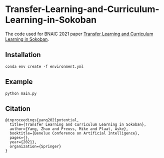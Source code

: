 # Transfer-Learning-and-Curriculum-Learning-in-Sokoban
The code used for BNAIC 2021 paper [Transfer Learning and Curriculum Learning in Sokoban](https://arxiv.org/pdf/2105.11702.pdf).

## Installation
```
conda env create -f environment.yml
```

## Example
```
python main.py
```

## Citation
```
@inproceedings{yang2021potential, 
  title={Transfer Learning and Curriculum Learning in Sokoban}, 
  author={Yang, Zhao and Preuss, Mike and Plaat, Aske}, 
  booktitle={Benelux Conference on Artificial Intelligence}, 
  pages={}, 
  year={2021}, 
  organization={Springer}
}
```
